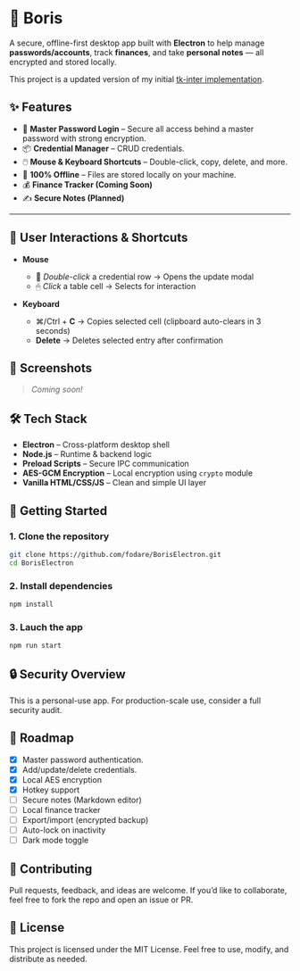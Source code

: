 # 🔐 Boris

A secure, offline-first desktop app built with **Electron** to help manage **passwords/accounts**, track **finances**, and take **personal notes** — all encrypted and stored locally.

This project is a updated version of my initial [tk-inter implementation](https://github.com/fodare/Boris).

## ✨ Features

- 🔐 **Master Password Login** – Secure all access behind a master password with strong encryption.
- 📦 **Credential Manager** – CRUD credentials.
- 🖱️ **Mouse & Keyboard Shortcuts** – Double-click, copy, delete, and more.
- 📁 **100% Offline** – Files are stored locally on your machine.
- 💰 **Finance Tracker (Coming Soon)**
- ✍️ **Secure Notes (Planned)**

---

## 🔁 User Interactions & Shortcuts

- **Mouse**
  - 🔁 *Double-click* a credential row → Opens the update modal
  - 🖱 *Click* a table cell → Selects for interaction

- **Keyboard**

  - ⌘/Ctrl + **C** → Copies selected cell (clipboard auto-clears in 3 seconds)
  - **Delete** → Deletes selected entry after confirmation

## 📸 Screenshots

> *Coming soon!*

## 🛠️ Tech Stack

- **Electron** – Cross-platform desktop shell
- **Node.js** – Runtime & backend logic
- **Preload Scripts** – Secure IPC communication
- **AES-GCM Encryption** – Local encryption using `crypto` module
- **Vanilla HTML/CSS/JS** – Clean and simple UI layer

## 🚀 Getting Started

### 1. Clone the repository

```bash
git clone https://github.com/fodare/BorisElectron.git
cd BorisElectron
```

### 2. Install dependencies

```bash
npm install
```

### 3. Lauch the app

```bash
npm run start
```

## 🔒 Security Overview

This is a personal-use app. For production-scale use, consider a full security audit.

## 📌 Roadmap

- [x] Master password authentication.
- [x] Add/update/delete credentials.
- [x] Local AES encryption
- [x] Hotkey support
- [ ] Secure notes (Markdown editor)
- [ ] Local finance tracker
- [ ] Export/import (encrypted backup)
- [ ] Auto-lock on inactivity
- [ ] Dark mode toggle

## 🤝 Contributing

Pull requests, feedback, and ideas are welcome. If you’d like to collaborate, feel free to fork the repo and open an issue or PR.

## 📄 License

This project is licensed under the MIT License. Feel free to use, modify, and distribute as needed.
